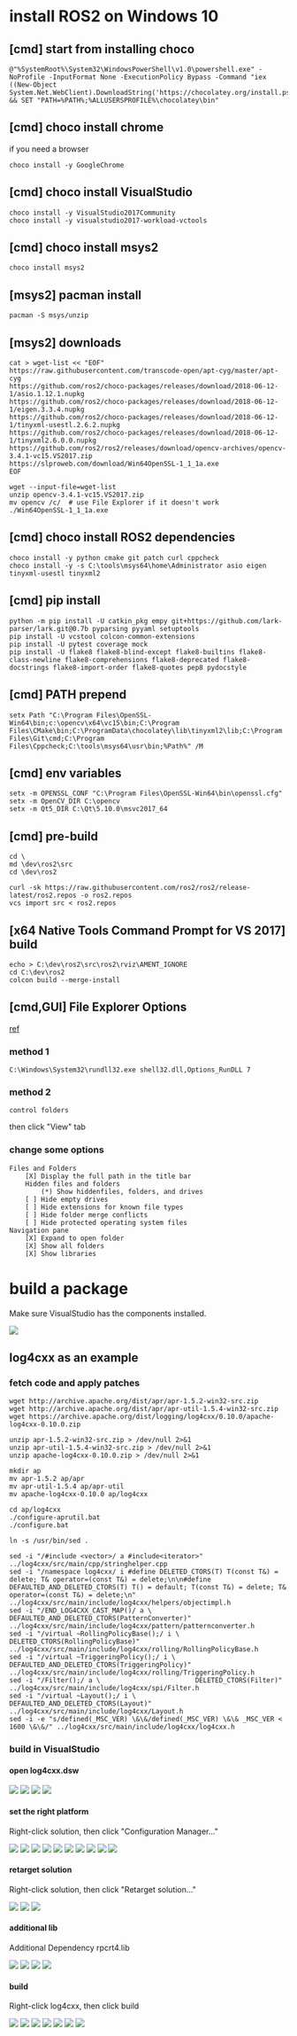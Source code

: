 
# install ROS2 on Windows 10

## [cmd] start from installing choco

    @"%SystemRoot%\System32\WindowsPowerShell\v1.0\powershell.exe" -NoProfile -InputFormat None -ExecutionPolicy Bypass -Command "iex ((New-Object System.Net.WebClient).DownloadString('https://chocolatey.org/install.ps1'))" && SET "PATH=%PATH%;%ALLUSERSPROFILE%\chocolatey\bin"

## [cmd] choco install chrome

if you need a browser

    choco install -y GoogleChrome

## [cmd] choco install VisualStudio

    choco install -y VisualStudio2017Community
    choco install -y visualstudio2017-workload-vctools

## [cmd] choco install msys2

    choco install msys2

## [msys2] pacman install

    pacman -S msys/unzip

## [msys2] downloads

    cat > wget-list << "EOF"
    https://raw.githubusercontent.com/transcode-open/apt-cyg/master/apt-cyg
    https://github.com/ros2/choco-packages/releases/download/2018-06-12-1/asio.1.12.1.nupkg
    https://github.com/ros2/choco-packages/releases/download/2018-06-12-1/eigen.3.3.4.nupkg
    https://github.com/ros2/choco-packages/releases/download/2018-06-12-1/tinyxml-usestl.2.6.2.nupkg
    https://github.com/ros2/choco-packages/releases/download/2018-06-12-1/tinyxml2.6.0.0.nupkg
    https://github.com/ros2/ros2/releases/download/opencv-archives/opencv-3.4.1-vc15.VS2017.zip
    https://slproweb.com/download/Win64OpenSSL-1_1_1a.exe
    EOF

    wget --input-file=wget-list
    unzip opencv-3.4.1-vc15.VS2017.zip
    mv opencv /c/  # use File Explorer if it doesn't work
    ./Win64OpenSSL-1_1_1a.exe

## [cmd] choco install ROS2 dependencies

    choco install -y python cmake git patch curl cppcheck
    choco install -y -s C:\tools\msys64\home\Administrator asio eigen tinyxml-usestl tinyxml2

## [cmd] pip install

    python -m pip install -U catkin_pkg empy git+https://github.com/lark-parser/lark.git@0.7b pyparsing pyyaml setuptools
    pip install -U vcstool colcon-common-extensions
    pip install -U pytest coverage mock
    pip install -U flake8 flake8-blind-except flake8-builtins flake8-class-newline flake8-comprehensions flake8-deprecated flake8-docstrings flake8-import-order flake8-quotes pep8 pydocstyle

## [cmd] PATH prepend

    setx Path "C:\Program Files\OpenSSL-Win64\bin;c:\opencv\x64\vc15\bin;C:\Program Files\CMake\bin;C:\ProgramData\chocolatey\lib\tinyxml2\lib;C:\Program Files\Git\cmd;C:\Program Files\Cppcheck;C:\tools\msys64\usr\bin;%Path%" /M

## [cmd] env variables

    setx -m OPENSSL_CONF "C:\Program Files\OpenSSL-Win64\bin\openssl.cfg"
    setx -m OpenCV_DIR C:\opencv
    setx -m Qt5_DIR C:\Qt\5.10.0\msvc2017_64

## [cmd] pre-build

    cd \
    md \dev\ros2\src
    cd \dev\ros2

    curl -sk https://raw.githubusercontent.com/ros2/ros2/release-latest/ros2.repos -o ros2.repos
    vcs import src < ros2.repos

## [x64 Native Tools Command Prompt for VS 2017] build

    echo > C:\dev\ros2\src\ros2\rviz\AMENT_IGNORE
    cd C:\dev\ros2
    colcon build --merge-install

## [cmd,GUI] File Explorer Options

[ref](https://superuser.com/questions/744123/opening-folder-options-window-in-windows-from-the-command-prompt)

### method 1

    C:\Windows\System32\rundll32.exe shell32.dll,Options_RunDLL 7

### method 2

    control folders

then click "View" tab

### change some options

    Files and Folders
        [X] Display the full path in the title bar
        Hidden files and folders
            (*) Show hiddenfiles, folders, and drives
        [ ] Hide empty drives
        [ ] Hide extensions for known file types
        [ ] Hide folder merge conflicts
        [ ] Hide protected operating system files
    Navigation pane
        [X] Expand to open folder
        [X] Show all folders
        [X] Show libraries


# build a package

Make sure VisualStudio has the components installed.

![](vs2017.png)

## log4cxx as an example

### fetch code and apply patches

    wget http://archive.apache.org/dist/apr/apr-1.5.2-win32-src.zip
    wget http://archive.apache.org/dist/apr/apr-util-1.5.4-win32-src.zip
    wget https://archive.apache.org/dist/logging/log4cxx/0.10.0/apache-log4cxx-0.10.0.zip

    unzip apr-1.5.2-win32-src.zip > /dev/null 2>&1
    unzip apr-util-1.5.4-win32-src.zip > /dev/null 2>&1
    unzip apache-log4cxx-0.10.0.zip > /dev/null 2>&1

    mkdir ap
    mv apr-1.5.2 ap/apr
    mv apr-util-1.5.4 ap/apr-util
    mv apache-log4cxx-0.10.0 ap/log4cxx

    cd ap/log4cxx
    ./configure-aprutil.bat
    ./configure.bat

    ln -s /usr/bin/sed .

    sed -i "/#include <vector>/ a #include<iterator>" ../log4cxx/src/main/cpp/stringhelper.cpp
    sed -i "/namespace log4cxx/ i #define DELETED_CTORS(T) T(const T&) = delete; T& operator=(const T&) = delete;\n\n#define DEFAULTED_AND_DELETED_CTORS(T) T() = default; T(const T&) = delete; T& operator=(const T&) = delete;\n" ../log4cxx/src/main/include/log4cxx/helpers/objectimpl.h
    sed -i "/END_LOG4CXX_CAST_MAP()/ a \  DEFAULTED_AND_DELETED_CTORS(PatternConverter)" ../log4cxx/src/main/include/log4cxx/pattern/patternconverter.h
    sed -i "/virtual ~RollingPolicyBase();/ i \          DELETED_CTORS(RollingPolicyBase)" ../log4cxx/src/main/include/log4cxx/rolling/RollingPolicyBase.h
    sed -i "/virtual ~TriggeringPolicy();/ i \             DEFAULTED_AND_DELETED_CTORS(TriggeringPolicy)" ../log4cxx/src/main/include/log4cxx/rolling/TriggeringPolicy.h
    sed -i "/Filter();/ a \                        DELETED_CTORS(Filter)" ../log4cxx/src/main/include/log4cxx/spi/Filter.h
    sed -i "/virtual ~Layout();/ i \                DEFAULTED_AND_DELETED_CTORS(Layout)" ../log4cxx/src/main/include/log4cxx/Layout.h
    sed -i -e "s/defined(_MSC_VER) \&\&/defined(_MSC_VER) \&\& _MSC_VER < 1600 \&\&/" ../log4cxx/src/main/include/log4cxx/log4cxx.h

### build in VisualStudio

#### open log4cxx.dsw

![](01-log4cxx.dsw.png)
![](02-oneway_upgrade.png)
![](03-MigratingSolution.png)
![](04-VSready.png)


#### set the right platform

Right-click solution, then click "Configuration Manager..."

![](05-ConfigurationManager.png)
![](06-ConfigurationManager0.png)
![](07-ConfigurationManager1.png)
![](08-ConfigurationManager2.png)
![](09-ConfigurationManager3.png)
![](10-ConfigurationManager4.png)
![](11-ConfigurationManager5.png)
![](12-ConfigurationManager6.png)
![](13-ConfigurationManager7.png)
![](14-ConfigurationManager_DONE.png)

#### retarget solution

Right-click solution, then click "Retarget solution..."

![](15-RetargetSolution.png)
![](16-RetargetProjects.png)
![](17-RetargetProjects_DONE.png)

#### additional lib

Additional Dependency rpcrt4.lib

![](18-log4cxx_Properties.png)
![](19-AdditionalDeps.png)
![](20-AdditionalDeps_rpcrt4.lib.png)
![](21-AdditionalDeps_DONE.png)

#### build

Right-click log4cxx, then click build

![](22-log4cxx_Build.png)
![](23-log4cxx_Build1.png)
![](24-log4cxx_Build2.png)
![](25-log4cxx_Build3.png)
![](26-log4cxx_Build4.png)
![](27-log4cxx_Build5.png)
![](28-log4cxx_Build_DONE.png)


